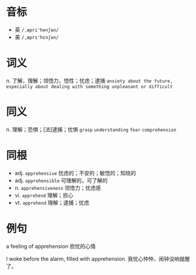 # 音标

- 英 `/ˌæpri'henʃən/`
- 美 `/,æprɪ'hɛnʃən/`

# 词义

n. 了解，理解；领悟力，悟性；忧虑；逮捕
`anxiety about the future, especially about dealing with something unpleasant or difficult`

# 同义

n. 理解；恐惧；[法]逮捕；忧惧
`grasp` `understanding` `fear` `comprehension`

# 同根

- adj. `apprehensive` 忧虑的；不安的；敏悟的；知晓的
- adj. `apprehensible` 可理解的，可了解的
- n. `apprehensiveness` 领悟力；忧虑感
- vi. `apprehend` 理解；担心
- vt. `apprehend` 理解；逮捕；忧虑

# 例句

a feeling of apprehension
担忧的心情

I woke before the alarm, filled with apprehension.
我忧心忡忡，闹钟没响就醒了。


